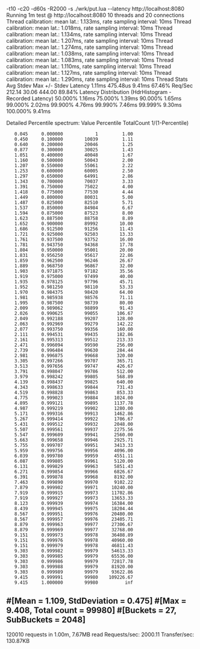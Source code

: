 -t10 -c20 -d60s -R2000 -s ./wrk/put.lua --latency http://localhost:8080
Running 1m test @ http://localhost:8080
  10 threads and 20 connections
  Thread calibration: mean lat.: 1.133ms, rate sampling interval: 10ms
  Thread calibration: mean lat.: 1.018ms, rate sampling interval: 10ms
  Thread calibration: mean lat.: 1.134ms, rate sampling interval: 10ms
  Thread calibration: mean lat.: 1.207ms, rate sampling interval: 10ms
  Thread calibration: mean lat.: 1.274ms, rate sampling interval: 10ms
  Thread calibration: mean lat.: 1.038ms, rate sampling interval: 10ms
  Thread calibration: mean lat.: 1.083ms, rate sampling interval: 10ms
  Thread calibration: mean lat.: 1.110ms, rate sampling interval: 10ms
  Thread calibration: mean lat.: 1.127ms, rate sampling interval: 10ms
  Thread calibration: mean lat.: 1.290ms, rate sampling interval: 10ms
  Thread Stats   Avg      Stdev     Max   +/- Stdev
    Latency     1.11ms  475.48us   9.41ms   67.46%
    Req/Sec   212.14     30.06   444.00     89.84%
  Latency Distribution (HdrHistogram - Recorded Latency)
 50.000%    1.16ms
 75.000%    1.39ms
 90.000%    1.65ms
 99.000%    2.02ms
 99.900%    4.76ms
 99.990%    7.46ms
 99.999%    9.30ms
100.000%    9.41ms

  Detailed Percentile spectrum:
       Value   Percentile   TotalCount 1/(1-Percentile)

       0.045     0.000000            1         1.00
       0.450     0.100000        10039         1.11
       0.640     0.200000        20046         1.25
       0.877     0.300000        30025         1.43
       1.051     0.400000        40048         1.67
       1.160     0.500000        50043         2.00
       1.207     0.550000        55061         2.22
       1.253     0.600000        60005         2.50
       1.297     0.650000        64991         2.86
       1.343     0.700000        70037         3.33
       1.391     0.750000        75022         4.00
       1.418     0.775000        77530         4.44
       1.449     0.800000        80031         5.00
       1.487     0.825000        82510         5.71
       1.537     0.850000        84984         6.67
       1.594     0.875000        87523         8.00
       1.623     0.887500        88758         8.89
       1.652     0.900000        89992        10.00
       1.686     0.912500        91256        11.43
       1.721     0.925000        92503        13.33
       1.761     0.937500        93752        16.00
       1.781     0.943750        94368        17.78
       1.804     0.950000        95001        20.00
       1.831     0.956250        95617        22.86
       1.859     0.962500        96246        26.67
       1.889     0.968750        96867        32.00
       1.903     0.971875        97182        35.56
       1.919     0.975000        97499        40.00
       1.935     0.978125        97796        45.71
       1.952     0.981250        98110        53.33
       1.970     0.984375        98420        64.00
       1.981     0.985938        98576        71.11
       1.995     0.987500        98739        80.00
       2.009     0.989062        98899        91.43
       2.026     0.990625        99055       106.67
       2.049     0.992188        99207       128.00
       2.063     0.992969        99279       142.22
       2.077     0.993750        99356       160.00
       2.111     0.994531        99435       182.86
       2.161     0.995313        99512       213.33
       2.471     0.996094        99590       256.00
       2.739     0.996484        99630       284.44
       2.981     0.996875        99668       320.00
       3.305     0.997266        99707       365.71
       3.513     0.997656        99747       426.67
       3.791     0.998047        99786       512.00
       3.979     0.998242        99805       568.89
       4.139     0.998437        99825       640.00
       4.343     0.998633        99844       731.43
       4.519     0.998828        99863       853.33
       4.775     0.999023        99884      1024.00
       4.895     0.999121        99895      1137.78
       4.987     0.999219        99902      1280.00
       5.171     0.999316        99913      1462.86
       5.267     0.999414        99922      1706.67
       5.431     0.999512        99932      2048.00
       5.507     0.999561        99937      2275.56
       5.547     0.999609        99941      2560.00
       5.663     0.999658        99946      2925.71
       5.755     0.999707        99951      3413.33
       5.959     0.999756        99956      4096.00
       6.039     0.999780        99959      4551.11
       6.087     0.999805        99961      5120.00
       6.131     0.999829        99963      5851.43
       6.271     0.999854        99966      6826.67
       6.391     0.999878        99968      8192.00
       7.463     0.999890        99970      9102.22
       7.879     0.999902        99971     10240.00
       7.919     0.999915        99973     11702.86
       7.919     0.999927        99973     13653.33
       8.123     0.999939        99974     16384.00
       8.439     0.999945        99975     18204.44
       8.567     0.999951        99976     20480.00
       8.567     0.999957        99976     23405.71
       8.879     0.999963        99977     27306.67
       8.879     0.999969        99977     32768.00
       9.151     0.999973        99978     36408.89
       9.151     0.999976        99978     40960.00
       9.151     0.999979        99978     46811.43
       9.303     0.999982        99979     54613.33
       9.303     0.999985        99979     65536.00
       9.303     0.999986        99979     72817.78
       9.303     0.999988        99979     81920.00
       9.303     0.999989        99979     93622.86
       9.415     0.999991        99980    109226.67
       9.415     1.000000        99980          inf
#[Mean    =        1.109, StdDeviation   =        0.475]
#[Max     =        9.408, Total count    =        99980]
#[Buckets =           27, SubBuckets     =         2048]
----------------------------------------------------------
  120010 requests in 1.00m, 7.67MB read
Requests/sec:   2000.11
Transfer/sec:    130.87KB



